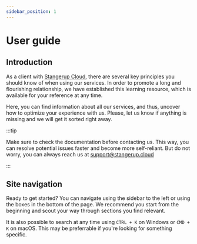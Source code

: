 ```yaml
---
sidebar_position: 1
---
```


# User guide

## Introduction

As a client with [Stangerup Cloud](https://www.stangerup.cloud), there are several key principles you should know of when using our services. In order to promote a long and flourishing relationship, we have established this learning resource, which is available for your reference at any time.

Here, you can find information about all our services, and thus, uncover how to optimize your experience with us. Please, let us know if anything is missing and we will get it sorted right away.

:::tip

Make sure to check the documentation before contacting us. This way, you can resolve potential issues faster and become more self-reliant. But do not worry, you can always reach us at [support@stangerup.cloud](mailto:support@stangerup.cloud)

:::

## Site navigation

Ready to get started? You can navigate using the sidebar to the left or using the boxes in the bottom of the page. We recommend you start from the beginning and scout your way through sections you find relevant.

It is also possible to search at any time using `CTRL + K` on Windows or `CMD + K` on macOS. This may be preferrable if you're looking for something specific.
